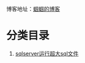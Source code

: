 博客地址：[蝈蝈的博客](http://blog.csdn.net/gnail_oug)

# 分类目录

1. [sqlserver运行超大sql文件](sqlserver_001.md) 












